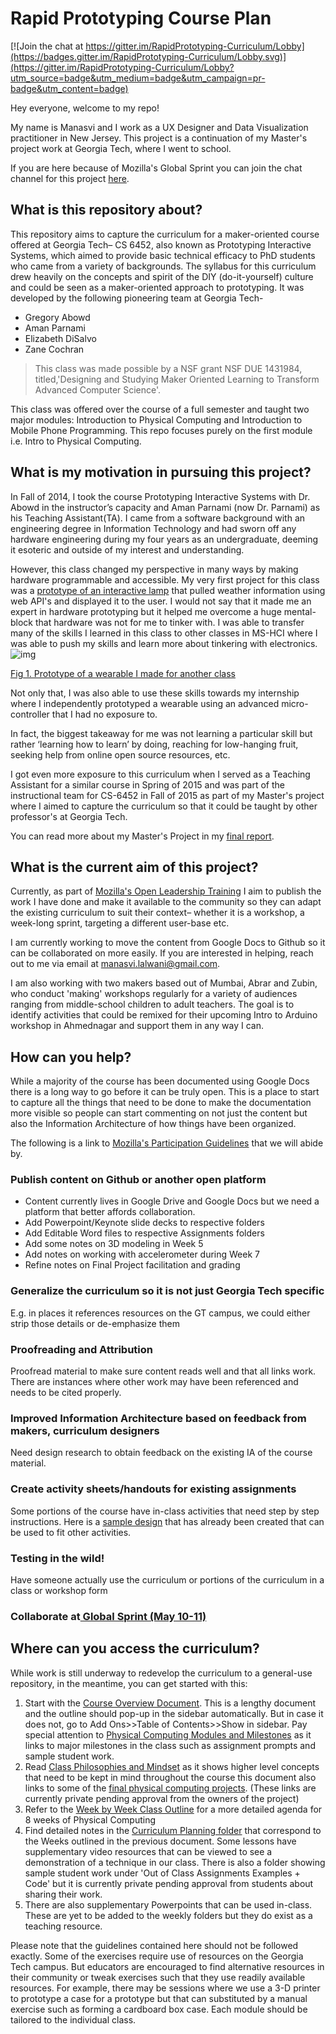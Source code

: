 # Rapid Prototyping Course Plan

[![Join the chat at https://gitter.im/RapidPrototyping-Curriculum/Lobby](https://badges.gitter.im/RapidPrototyping-Curriculum/Lobby.svg)](https://gitter.im/RapidPrototyping-Curriculum/Lobby?utm_source=badge&utm_medium=badge&utm_campaign=pr-badge&utm_content=badge)

Hey everyone, welcome to my repo!

My name is Manasvi and I work as a UX Designer and Data Visualization practitioner in New Jersey. This project is a continuation of my Master's project work at Georgia Tech, where I went to school.

If you are here because of Mozilla's Global Sprint you can join the chat channel for this project [here](https://gitter.im/RapidPrototyping-Curriculum/Lobby#).

## What is this repository about?

This repository aims to capture the curriculum for a maker-oriented course offered at Georgia Tech– CS 6452, also known as Prototyping Interactive Systems, which aimed to provide basic technical efficacy to PhD students who came from a variety of backgrounds. The syllabus for this curriculum drew heavily on the concepts and spirit of the DIY (do-it-yourself) culture and could be seen as a maker-oriented approach to prototyping. It was developed by the following pioneering team at Georgia Tech-

- Gregory Abowd
- Aman Parnami
- Elizabeth DiSalvo
- Zane Cochran

> This class was made possible by a NSF grant  NSF DUE 1431984, titled,'Designing and Studying Maker Oriented Learning to Transform Advanced Computer Science'.

This class was offered over the course of a full semester and taught two major modules: Introduction to Physical Computing and Introduction to Mobile Phone Programming. This repo focuses purely on the first module i.e. Intro to Physical Computing.

## What is my motivation in pursuing this project?

In Fall of 2014, I took the course Prototyping Interactive Systems with Dr. Abowd in the instructor’s capacity and Aman Parnami (now Dr. Parnami) as his Teaching Assistant(TA). I came from a software background with an engineering degree in Information Technology and had sworn off any hardware engineering during my four years as an undergraduate, deeming it esoteric and outside of my interest and understanding.

However, this class changed my perspective in many ways by making hardware programmable and accessible. My very first project for this class was a [prototype of an interactive lamp](https://vimeo.com/119032441) that pulled weather information using web API's and displayed it to the user. I  would not say that it made me an expert in hardware prototyping but it helped me overcome a huge mental-block that hardware was not for me to tinker with.
I was able to transfer many of the skills I learned in this class to other classes in MS-HCI where I was able to push my skills and learn more about tinkering with electronics.![img](https://lh5.googleusercontent.com/0jZfEQpkLuFa0-FImJWe4U9CUEu3k_HA3gukrgeF2nR16jCbWeeJzb6oehSgS6Q4K_ZKH4JFDmLZ3UDhzLw1zlPdVKc6u7uoTq6b-qXwq4L8J_4u2U0rnSSN4RpvASUkmuVIj6Jl)

[Fig 1. Prototype of a wearable I made for another class](https://vimeo.com/164013592)

Not only that, I was also able to use these skills towards my internship where I independently prototyped a wearable using an advanced micro-controller that I had no exposure to.

In fact, the biggest takeaway for me was not learning a particular skill but rather ‘learning how to learn’  by doing, reaching for low-hanging fruit, seeking help from online open source resources, etc.

I got even more exposure to this curriculum when I served as a Teaching Assistant for a similar course in Spring of 2015 and  was part of the instructional team for CS-6452 in Fall of 2015 as part of my Master's project where I aimed to capture the curriculum so that it could be taught by other professor's at Georgia Tech.

You can read more about my Master's Project in my [final report](https://docs.google.com/document/d/1aHX0NMNsc8nSigR04VPvXiuA38T-3aC6bP_R2tPBxLM/edit#heading=h.aku14blvrbxg).

## What is the current aim of this project?

Currently, as part of [Mozilla's Open Leadership Training](https://mozilla.github.io/leadership-training/round-5/projects/#maker-learning-curriculum-for-rapid-prototyping) I aim to publish the work I have done and make it  available to the community so they can adapt the existing curriculum to suit their context– whether it is a workshop, a week-long sprint, targeting a different user-base etc.

I am currently working to move the content from Google Docs to Github so it can be collaborated on more easily. If you are interested in helping, reach out to me via email at manasvi.lalwani@gmail.com.

I am also working with two makers based out of Mumbai, Abrar and Zubin, who conduct 'making' workshops regularly for a variety of audiences ranging from middle-school children to adult teachers. The goal is to identify activities that could be remixed for their upcoming Intro to Arduino workshop in Ahmednagar and support them in any way I can.

## How can you help?

While a majority of the course has been documented using Google Docs there is a long way to go before it can be truly open. This is a place to start to capture all the things that need to be done to make the documentation more visible so people can start commenting on not just the content but also the Information Architecture of how things have been organized.

The following is a link to [Mozilla's Participation Guidelines](https://www.mozilla.org/en-US/about/governance/policies/participation/) that we will abide by.

### Publish content on Github or another open platform
- Content currently lives in Google Drive and Google Docs but we need a platform that better affords collaboration.
- Add Powerpoint/Keynote slide decks to respective folders
- Add Editable Word files to respective Assignments folders
- Add some notes on 3D modeling in Week 5
- Add notes on working with accelerometer during Week 7
- Refine notes on Final Project facilitation and grading

### Generalize the curriculum so it is not just Georgia Tech specific
E.g. in places it references resources on the GT campus, we could either strip those details or de-emphasize them

### Proofreading and Attribution
Proofread material to make sure content reads well and that all links work. There are instances where other work may have been referenced and needs to be cited properly.

### Improved Information Architecture based on feedback from makers, curriculum designers
Need design research to obtain feedback on the existing IA of the course material.

### Create activity sheets/handouts for existing assignments
Some portions of the course have in-class activities that need step by step instructions. Here is a [sample design](https://drive.google.com/file/d/0BwLVd0W-_5qwV3lHdTJUUy0zZUU/view?usp=sharing) that has already been created that can be used to fit other activities.

### Testing in the wild!
Have someone actually use the curriculum or portions of the curriculum in a class or workshop form


### Collaborate at[ Global Sprint (May 10-11)](https://foundation.mozilla.org/opportunity/global-sprint/)

## Where can you access the curriculum?

While work is still underway to redevelop the curriculum to a general-use repository, in the meantime, you can get started with this:

1. Start with the [Course Overview Document](https://docs.google.com/document/d/1Wv5CLz1mf0-Lxyammcyn7AI1M7WV4porr7C6DplU5LA/edit?usp=sharing). This is a lengthy document and the outline should pop-up in the sidebar automatically. But in case it does not, go to Add Ons>>Table of Contents>>Show in sidebar. Pay special attention to [Physical Computing Modules and Milestones](https://docs.google.com/document/d/1Wv5CLz1mf0-Lxyammcyn7AI1M7WV4porr7C6DplU5LA/edit#heading=h.nfm85m4oqj9) as it links to major milestones in the class such as assignment prompts and sample student work.
2. Read [Class Philosophies and Mindset](https://docs.google.com/document/d/1LF5SmpCjfAb4eAkxkYvKwMXbwxLkWFatmLKEB3UIAts/edit?usp=sharing) as it shows higher level concepts that need to be kept in mind throughout the course this document also links to some of the [final physical computing projects](https://drive.google.com/folderview?id=0BwLVd0W-_5qwVnRocWpKdlJUbjA&usp=sharing). (These links are currently private pending approval from the owners of the project)
3. Refer to the [Week by Week Class Outline](https://drive.google.com/file/d/0BwLVd0W-_5qwdFplNERLYXlkTWc/view?usp=sharing) for a more detailed agenda for  8 weeks of Physical Computing
4. Find detailed notes in the [Curriculum Planning folder](https://drive.google.com/folderview?id=0BwLVd0W-_5qwRG52RnJRY3JMSnM&usp=sharing) that correspond to the Weeks outlined in the previous document. Some lessons have supplementary video resources that can be viewed to see a demonstration of a technique in our class. There is also a folder showing sample student work under 'Out of Class Assignments Examples + Code' but it is currently private pending approval from students about sharing their work.
5. There are also supplementary Powerpoints that can be used in-class. These are yet to be added to the weekly folders but they do exist as a teaching resource.

Please note that the guidelines contained here should not be followed exactly. Some of the exercises require use of resources on the Georgia Tech campus. But educators are encouraged to find alternative resources in their community or tweak exercises such that they use readily available resources.
For example, there may be sessions where we use a 3-D printer to prototype a case for a prototype but that can substituted by a manual exercise such as forming a cardboard box case. Each module should be tailored to the individual class.


